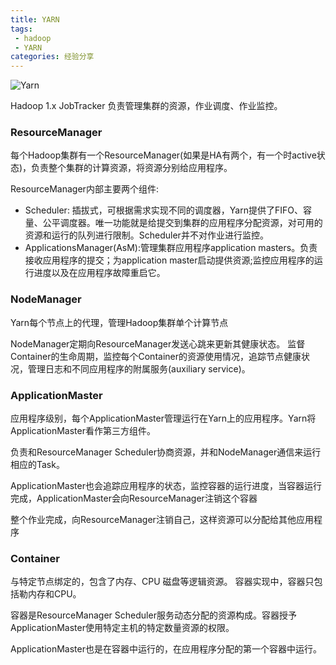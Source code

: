 ```yaml
---
title: YARN
tags:
 - hadoop
 - YARN
categories: 经验分享
---
```


![Yarn](https://www.iteblog.com/pic/hadoop/The_YARN_architecture_iteblog.jpg)

Hadoop 1.x JobTracker 负责管理集群的资源，作业调度、作业监控。

### ResourceManager
每个Hadoop集群有一个ResourceManager(如果是HA有两个，有一个时active状态)，负责整个集群的计算资源，将资源分别给应用程序。

ResourceManager内部主要两个组件:
* Scheduler: 插拔式，可根据需求实现不同的调度器，Yarn提供了FIFO、容量、公平调度器。唯一功能就是给提交到集群的应用程序分配资源，对可用的资源和运行的队列进行限制。Scheduler并不对作业进行监控。
* ApplicationsManager(AsM):管理集群应用程序application masters。负责接收应用程序的提交；为application master启动提供资源;监控应用程序的运行进度以及在应用程序故障重启它。
### NodeManager
Yarn每个节点上的代理，管理Hadoop集群单个计算节点

NodeManager定期向ResourceManager发送心跳来更新其健康状态。 监督Container的生命周期，监控每个Container的资源使用情况，追踪节点健康状况，管理日志和不同应用程序的附属服务(auxiliary service)。
### ApplicationMaster
应用程序级别，每个ApplicationMaster管理运行在Yarn上的应用程序。Yarn将ApplicationMaster看作第三方组件。

负责和ResourceManager Scheduler协商资源，并和NodeManager通信来运行相应的Task。

ApplicationMaster也会追踪应用程序的状态，监控容器的运行进度，当容器运行完成，ApplicationMaster会向ResourceManager注销这个容器

整个作业完成，向ResourceManager注销自己，这样资源可以分配给其他应用程序
### Container
 与特定节点绑定的，包含了内存、CPU 磁盘等逻辑资源。 容器实现中，容器只包括勒内存和CPU。

 容器是ResourceManager Scheduler服务动态分配的资源构成。容器授予ApplicationMaster使用特定主机的特定数量资源的权限。

 ApplicationMaster也是在容器中运行的，在应用程序分配的第一个容器中运行。

